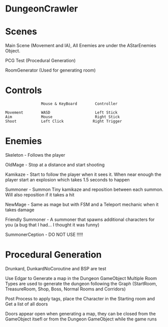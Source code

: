 # DungeonCrawler

# Scenes
Main Scene (Movement and IA), All Enemies are under the AStarEnemies Object.

PCG Test (Procedural Generation)

RoomGenerator (Used for generating room)

# Controls
                    Mouse & KeyBoard        Controller
    
    Movement        WASD                    Left Stick
    Aim             Mouse                   Right Stick
    Shoot           Left Click             Right Trigger


# Enemies

Skeleton - Follows the player

OldMage - Stop at a distance and start shooting 

Kamikaze - Start to follow the player when it sees it. When near enough the player start an explosion which takes 1.5 seconds to happen 

Summoner - Summon Tiny kamikaze and reposition between each summon. Will also reposition if it takes a hit 

NewMage - Same as mage but with FSM and a Teleport mechanic when it takes damage

Friendly Summoner - A summoner that spawns additional characters for you (a bug that I had... I thought it was funny)

SummonerCeption - DO NOT USE !!!!!

# Procedural Generation

Drunkard, DunkardNoCoroutine and BSP are test

Use Edgar to Generate a map in the Dungeon GameObject
Multiple Room Types are used to generate the dungeon following the Graph (StartRoom, TreasureRoom, Shop, Boss, Normal Rooms and Corridors)

Post Process to apply tags, place the Character in the Starting room and Get a list of all doors

Doors appear open when generating a map, they can be closed from the GameObject itsefl or from the Dungeon GameObject while the game runs